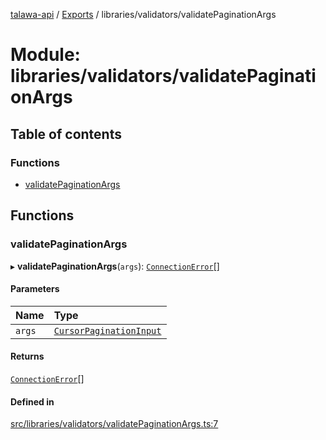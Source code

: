 [talawa-api](../README.md) / [Exports](../modules.md) / libraries/validators/validatePaginationArgs

# Module: libraries/validators/validatePaginationArgs

## Table of contents

### Functions

- [validatePaginationArgs](libraries_validators_validatePaginationArgs.md#validatepaginationargs)

## Functions

### validatePaginationArgs

▸ **validatePaginationArgs**(`args`): [`ConnectionError`](types_generatedGraphQLTypes.md#connectionerror)[]

#### Parameters

| Name | Type |
| :------ | :------ |
| `args` | [`CursorPaginationInput`](types_generatedGraphQLTypes.md#cursorpaginationinput) |

#### Returns

[`ConnectionError`](types_generatedGraphQLTypes.md#connectionerror)[]

#### Defined in

[src/libraries/validators/validatePaginationArgs.ts:7](https://github.com/PalisadoesFoundation/talawa-api/blob/12ccdb6/src/libraries/validators/validatePaginationArgs.ts#L7)
